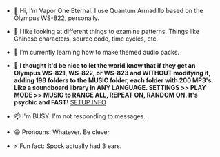 - 👋 Hi, I’m Vapor One Eternal. I use Quantum Armadillo based on the Olympus WS-822, personally.
  
- 👀 I like looking at different things to examine patterns. Things like Chinese characters, source code, time cycles, etc.

- 🌱 I’m currently learning how to make themed audio packs.

- 💞️ **I thought it'd be nice to let the world know that if they get an Olympus WS-821, WS-822, or WS-823 and WITHOUT modifying it, adding 198 folders to the MUSIC folder, each folder with 200 MP3's. Like a soundboard library in ANY LANGUAGE. SETTINGS >> PLAY MODE >> MUSIC to RANGE ALL, REPEAT ON, RANDOM ON. It's psychic and FAST!** [SETUP INFO](/SETUP)

- 📫 I'm BUSY. I'm not responding to messages.

- 😄 Pronouns: Whatever. Be clever.

- ⚡ Fun fact: Spock actually had 3 ears.

<!---
quantumarmadillo/quantumarmadillo is a ✨ special ✨ repository because its `README.md` 
(this file) appears on your GitHub profile.
You can click the Preview link to take a look at your changes.
--->
